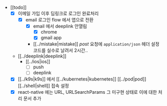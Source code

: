 - [[todo]]
  - [X] 이메일 가입 이후 딥링크로 로그인 완료처리
    - [X] email 로그인 flow 에서 앱으로 전환
      - [X] email 에서 deeplink 안열림
        - [X] chrome
        - [X] gmail app
      - [[../mistake|mistake]] *post* 요청에 `application/json` 헤더 설정 코드를 실수로 날려서 2시간..
  - [[../deeplink|deeplink]]
    - [[../ios|ios]]
      - [ ] push
      - [ ] deeplink
  - [X] [[../k9s|k9s]] 에서 [[../kubernetes|kubernetes]] [[../pod|pod]] [[../shell|shell]] 접속 설정
  - [X] react-native 에는 URL, URLSearchParams 그 미구현 상태로 이에 대한 처리 문서 추가
